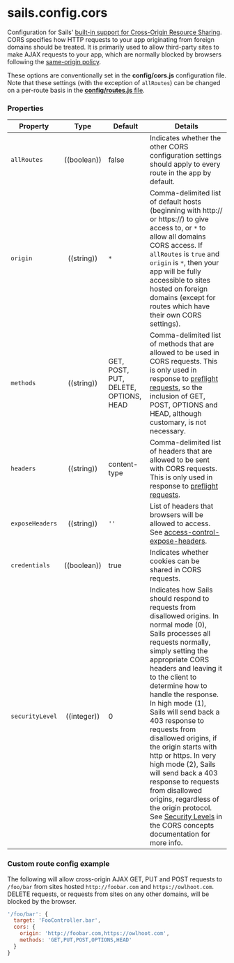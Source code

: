 # sails.config.cors

Configuration for Sails' [built-in support for Cross-Origin Resource Sharing](http://sailsjs.org/#!/documentation/concepts/CORS).  CORS specifies how HTTP requests to your app originating from foreign domains should be treated.  It is primarily used to allow third-party sites to make AJAX requests to your app, which are normally blocked by browsers following the [same-origin policy](http://en.wikipedia.org/wiki/Same-origin_policy).

These options are conventionally set in the **config/cors.js** configuration file.  Note that these settings (with the exception of `allRoutes`) can be changed on a per-route basis in the [**config/routes.js** file](http://sailsjs.org/#!/documentation/concepts/Routes/RouteTargetSyntax.html?q=route-target-options).

### Properties

| Property    | Type       | Default   | Details |
|-------------|:----------:|-----------|---------|
| `allRoutes` | ((boolean))| false     | Indicates whether the other CORS configuration settings should apply to every route in the app by default.
| `origin`        | ((string))       | `*`      | Comma-delimited list of default hosts (beginning with http:// or https://) to give access to, or `*` to allow all domains CORS access.  If `allRoutes` is `true` and `origin` is `*`, then your app will be fully accessible to sites hosted on foreign domains (except for routes which have their own CORS settings).
| `methods`|((string))|GET, POST, PUT, DELETE, OPTIONS, HEAD|Comma-delimited list of methods that are allowed to be used in CORS requests.  This is only used in response to [preflight requests](https://developer.mozilla.org/en-US/docs/HTTP/Access_control_CORS#Preflighted_requests), so the inclusion of GET, POST, OPTIONS and HEAD, although customary, is not necessary.
| `headers`|((string))|content-type|Comma-delimited list of headers that are allowed to be sent with CORS requests.  This is only used in response to [preflight requests](https://developer.mozilla.org/en-US/docs/HTTP/Access_control_CORS#Preflighted_requests).
|`exposeHeaders`|((string))|`''`| List of headers that browsers will be allowed to access.  See [access-control-expose-headers](https://developer.mozilla.org/en-US/docs/Web/HTTP/Access_control_CORS#Access-Control-Expose-Headers). 
|`credentials`|((boolean))|true|Indicates whether cookies can be shared in CORS requests.
|`securityLevel`|((integer))|0|Indicates how Sails should respond to requests from disallowed origins.  In normal  mode (0), Sails processes all requests normally, simply setting the appropriate CORS headers and leaving it to the client to determine how to handle the response.  In high mode (1), Sails will send back a 403 response to requests from disallowed origins, if the origin starts with http or https.  In very high mode (2), Sails will send back a 403 response to requests from disallowed origins, regardless of the origin protocol.   See [Security Levels](http://sailsjs.org/#!/documentation/concepts/Security/CORS.html?q=security-levels) in the CORS concepts documentation for more info.

### Custom route config example

The following will allow cross-origin AJAX GET, PUT and POST requests to `/foo/bar` from sites hosted `http://foobar.com` and `https://owlhoot.com`.  DELETE requests, or requests from sites on any other domains, will be blocked by the browser.

```javascript
'/foo/bar': {
  target: 'FooController.bar',
  cors: {
    origin: 'http://foobar.com,https://owlhoot.com',
    methods: 'GET,PUT,POST,OPTIONS,HEAD'
  }
}
```




<docmeta name="uniqueID" value="sailsconfigcors588825999999">
<docmeta name="displayName" value="sails.config.cors">

